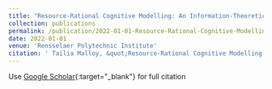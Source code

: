 ```yaml
---
title: "Resource-Rational Cognitive Modelling: An Information-Theoretic Approach"
collection: publications
permalink: /publication/2022-01-01-Resource-Rational-Cognitive-Modelling-An-Information-Theoretic-Approach
date: 2022-01-01
venue: 'Rensselaer Polytechnic Institute'
citation: ' Tailia Malloy, &quot;Resource-Rational Cognitive Modelling: An Information-Theoretic Approach.&quot; Rensselaer Polytechnic Institute, 2022.'
---
```

Use [Google Scholar](https://scholar.google.com/scholar?q=Resource+Rational+Cognitive+Modelling:+An+Information+Theoretic+Approach){:target="_blank"} for full citation